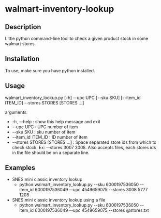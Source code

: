 # walmart-inventory-lookup
## Description
Little python command-line tool to check a given product stock in some walmart stores.

## Installation
To use, make sure you have python installed.

## Usage
walmart_inventory_lookup.py [-h] --upc UPC [--sku SKU] [--item_id ITEM_ID] --stores STORES [STORES ...]

arguments:
* -h, --help :            show this help message and exit
* --upc UPC :             UPC number of item
* --sku SKU :             sku number of item
* --item_id ITEM_ID :     ID number of item
* --stores STORES [STORES ...] : Space separated store ids from which to check stock. Ex: --stores 3007 3008. Also accepts files, each stores ids in the file should be on a separate line.

## Examples
* SNES mini classic inventory lookup
  * python walmart_inventory_lookup.py --sku 6000197536050 --item_id 6000197536049 --upc 4549659075 --stores 3008 5777 1208
* SNES mini classic inventory lookup using a file
  * python walmart_inventory_lookup.py --sku 6000197536050 --item_id 6000197536049 --upc 4549659075 --stores @stores.txt
  
